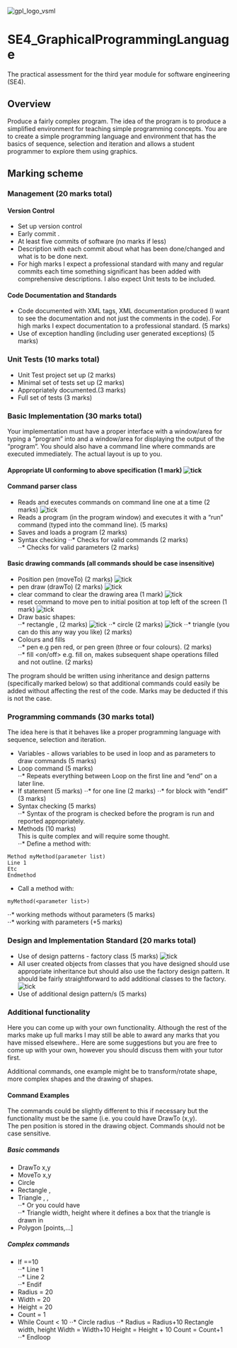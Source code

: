 ![gpl_logo_vsml](https://user-images.githubusercontent.com/22601795/119051937-c3cdcf00-b9bb-11eb-8335-04aaa096a16f.png)
# SE4_GraphicalProgrammingLanguage
The practical assessment for the third year module for software engineering (SE4).

## Overview
Produce a fairly complex  program. The idea of the program is to produce a simplified environment for teaching simple  programming concepts. You are to create a simple programming language and environment  that has the basics of sequence, selection and iteration and allows a student programmer to  explore them using graphics.  

## Marking scheme

### Management (20 marks total)
#### Version Control  
- Set up version control  
- Early commit . 
- At least five commits of software (no marks if less)  
- Description with each commit about what has been done/changed and what is to be  done next.  
- For high marks I expect a professional standard with many and regular commits each  time something significant has been added with comprehensive descriptions. I also expect  Unit tests to be included.  

#### Code Documentation and Standards 
- Code documented with XML tags, XML documentation produced (I want to see the  documentation and not just the comments in the code). For high marks I expect  documentation to a professional standard. (5 marks)  
- Use of exception handling (including user generated exceptions) (5 marks)   

### Unit Tests (10 marks total)
- Unit Test project set up (2 marks)  
- Minimal set of tests set up (2 marks)  
- Appropriately documented.(3 marks)  
- Full set of tests (3 marks) 

### Basic Implementation (30 marks total)
Your implementation must have a proper interface with a window/area for typing a  “program” into and a window/area for displaying the output of the “program”. You should  also have a command line where commands are executed immediately. The actual layout is  up to you.  
#### Appropriate UI conforming to above specification (1 mark) ![tick](https://user-images.githubusercontent.com/22601795/123541061-4aec3080-d73a-11eb-98cf-efff87d37041.png)
#### Command parser class  
- Reads and executes commands on command line one at a time (2 marks)  ![tick](https://user-images.githubusercontent.com/22601795/123541061-4aec3080-d73a-11eb-98cf-efff87d37041.png)
- Reads a program (in the program window) and executes it with a “run”  command (typed into the command line). (5 marks) 
- Saves and loads a program (2 marks) 
- Syntax checking 
⋅⋅* Checks for valid commands (2 marks)  
⋅⋅* Checks for valid parameters (2 marks)  
#### Basic drawing commands (all commands should be case insensitive)  
- Position pen (moveTo) (2 marks) ![tick](https://user-images.githubusercontent.com/22601795/123541061-4aec3080-d73a-11eb-98cf-efff87d37041.png) 
- pen draw (drawTo) (2 marks) ![tick](https://user-images.githubusercontent.com/22601795/123541061-4aec3080-d73a-11eb-98cf-efff87d37041.png)
- clear command to clear the drawing area (1 mark) ![tick](https://user-images.githubusercontent.com/22601795/123541061-4aec3080-d73a-11eb-98cf-efff87d37041.png)
- reset command to move pen to initial position at top left of the screen (1 mark) ![tick](https://user-images.githubusercontent.com/22601795/123541061-4aec3080-d73a-11eb-98cf-efff87d37041.png)
- Draw basic shapes:  
⋅⋅* rectangle <width>, <height> (2 marks) ![tick](https://user-images.githubusercontent.com/22601795/123541061-4aec3080-d73a-11eb-98cf-efff87d37041.png)
⋅⋅* circle <radius> (2 marks) ![tick](https://user-images.githubusercontent.com/22601795/123541061-4aec3080-d73a-11eb-98cf-efff87d37041.png)
⋅⋅* triangle (you can do this any way you like) (2 marks)  
- Colours and fills  
⋅⋅* pen <colour> e.g pen red, or pen green (three or four colours).  (2 marks)  
⋅⋅* fill <on/off> e.g. fill on, makes subsequent shape operations  filled and not outline. (2 marks)  

The program should be written using inheritance and design patterns (specifically  marked below) so that additional commands could easily be added without affecting the rest  of the code. Marks may be deducted if this is not the case.

### Programming commands (30 marks total)
The idea here is that it behaves like a proper programming language with sequence,  selection and iteration. 
- Variables - allows variables to be used in loop and as parameters to draw  commands (5 marks)  
- Loop command (5 marks)  
⋅⋅* Repeats everything between Loop on the first line and “end” on a later  line.  
- If statement (5 marks) 
⋅⋅* for one line (2 marks) 
⋅⋅* for block with “endif” (3 marks)
- Syntax checking (5 marks)  
⋅⋅* Syntax of the program is checked before the program is run and  reported appropriately.  
- Methods (10 marks)  
This is quite complex and will require some thought.  
⋅⋅* Define a method with:
```  
Method myMethod(parameter list)  
Line 1  
Etc  
Endmethod  
```
- Call a method with:  
```
myMethod(<parameter list>)
```
⋅⋅* working methods without parameters (5 marks)  
⋅⋅* working with parameters (+5 marks)  

### Design and Implementation Standard (20 marks total) 
- Use of design patterns - factory class (5 marks) ![tick](https://user-images.githubusercontent.com/22601795/123541061-4aec3080-d73a-11eb-98cf-efff87d37041.png)
- All user created objects from classes that you have designed should use appropriate  inheritance but should also use the factory design pattern. It should be fairly straightforward  to add additional classes to the factory. ![tick](https://user-images.githubusercontent.com/22601795/123541061-4aec3080-d73a-11eb-98cf-efff87d37041.png)
- Use of additional design pattern/s (5 marks) 

### Additional functionality  
Here you can come up with your own functionality. Although the rest of the marks  make up full marks I may still be able to award any marks that you have missed elsewhere..  Here are some suggestions but you are free to come up with your own, however you should  discuss them with your tutor first.  

Additional commands, one example might be to transform/rotate shape, more complex  shapes and the drawing of shapes. 

#### Command Examples 
The commands could be slightly different to this if necessary but the functionality must be  the same (i.e. you could have DrawTo (x,y).  
The pen position is stored in the drawing object. Commands should not be case sensitive. 
##### Basic commands 
- DrawTo x,y  
- MoveTo x,y 
- Circle <radius> 
- Rectangle <width>, <height> 
- Triangle <base>, <adj>, <hyp>  
⋅⋅* Or you could have  
⋅⋅* Triangle width, height where it defines a box that the triangle is  drawn in 
- Polygon [points,...] 
##### Complex commands  
- If <variable>==10  
⋅⋅* Line 1  
⋅⋅* Line 2  
⋅⋅* Endif 
- Radius = 20 
- Width = 20 
- Height = 20  
- Count = 1  
- While Count < 10 
⋅⋅* Circle radius 
⋅⋅* Radius = Radius+10  Rectangle width, height  Width = Width+10  Height = Height + 10  Count = Count+1  
⋅⋅* Endloop
